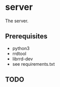 # server
The server.

## Prerequisites
* python3
* rrdtool
* librrd-dev
* see requirements.txt

## TODO
